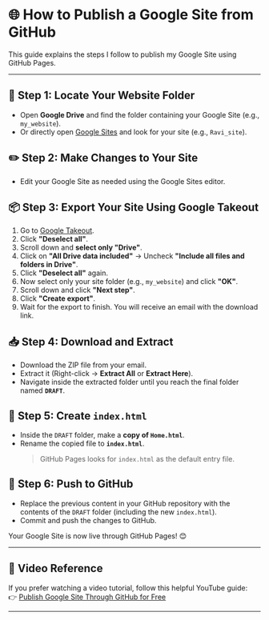 # 🌐 How to Publish a Google Site from GitHub

This guide explains the steps I follow to publish my Google Site using GitHub Pages.

---

## 📁 Step 1: Locate Your Website Folder

- Open **Google Drive** and find the folder containing your Google Site (e.g., `my_website`).
- Or directly open [Google Sites](https://sites.google.com) and look for your site (e.g., `Ravi_site`).

## ✏️ Step 2: Make Changes to Your Site

- Edit your Google Site as needed using the Google Sites editor.

## 📦 Step 3: Export Your Site Using Google Takeout

1. Go to [Google Takeout](https://takeout.google.com/).
2. Click **"Deselect all"**.
3. Scroll down and **select only "Drive"**.
4. Click on **"All Drive data included"** → Uncheck **"Include all files and folders in Drive"**.
5. Click **"Deselect all"** again.
6. Now select only your site folder (e.g., `my_website`) and click **"OK"**.
7. Scroll down and click **"Next step"**.
8. Click **"Create export"**.
9. Wait for the export to finish. You will receive an email with the download link.

## 📥 Step 4: Download and Extract

- Download the ZIP file from your email.
- Extract it (Right-click → **Extract All** or **Extract Here**).
- Navigate inside the extracted folder until you reach the final folder named **`DRAFT`**.

## 📝 Step 5: Create `index.html`

- Inside the `DRAFT` folder, make a **copy of `Home.html`**.
- Rename the copied file to **`index.html`**.  
  > GitHub Pages looks for `index.html` as the default entry file.

## 🚀 Step 6: Push to GitHub

- Replace the previous content in your GitHub repository with the contents of the `DRAFT` folder (including the new `index.html`).
- Commit and push the changes to GitHub.

Your Google Site is now live through GitHub Pages! 😊

---

## 🎥 Video Reference

If you prefer watching a video tutorial, follow this helpful YouTube guide:  
👉 [Publish Google Site Through GitHub for Free](https://youtu.be/RIFZSLzYfFk?si=fPUvcNRwrW_NK2B0)

---
